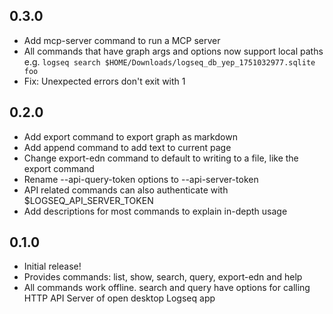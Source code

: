 ## 0.3.0
* Add mcp-server command to run a MCP server
* All commands that have graph args and options now support local paths e.g. `logseq search $HOME/Downloads/logseq_db_yep_1751032977.sqlite foo`
* Fix: Unexpected errors don't exit with 1

## 0.2.0
* Add export command to export graph as markdown
* Add append command to add text to current page
* Change export-edn command to default to writing to a file, like the export command
* Rename --api-query-token options to --api-server-token
* API related commands can also authenticate with $LOGSEQ_API_SERVER_TOKEN
* Add descriptions for most commands to explain in-depth usage

## 0.1.0

* Initial release!
* Provides commands: list, show, search, query, export-edn and help
* All commands work offline. search and query have options for calling HTTP API Server of
  open desktop Logseq app
